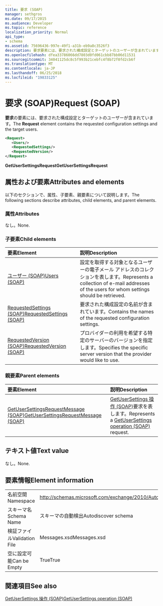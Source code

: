 ```yaml
---
title: 要求 (SOAP)
manager: sethgros
ms.date: 09/17/2015
ms.audience: Developer
ms.topic: reference
localization_priority: Normal
api_type:
- schema
ms.assetid: 75696436-997e-49f1-a31b-eb9a8c3526f3
description: 要求要素には、要求された構成設定とターゲットのユーザーが含まれています。
ms.openlocfilehash: dfea33786066dd7803d0fd061cbb87bb06d11531
ms.sourcegitcommit: 34041125dc8c5f993b21cebfc4f8b72f0fd2cb6f
ms.translationtype: MT
ms.contentlocale: ja-JP
ms.lasthandoff: 06/25/2018
ms.locfileid: "19833125"
---
```

# <a name="request-soap"></a><span data-ttu-id="1a55d-103">要求 (SOAP)</span><span class="sxs-lookup"><span data-stu-id="1a55d-103">Request (SOAP)</span></span>

<span data-ttu-id="1a55d-104">**要求**の要素には、要求された構成設定とターゲットのユーザーが含まれています。</span><span class="sxs-lookup"><span data-stu-id="1a55d-104">The **Request** element contains the requested configuration settings and the target users.</span></span> 
  
```XML
<Request>
   <Users/>
   <RequestedSettings/>
   <RequestedVersion/>
</Request>
```

 <span data-ttu-id="1a55d-105">**GetUserSettingsRequest**</span><span class="sxs-lookup"><span data-stu-id="1a55d-105">**GetUserSettingsRequest**</span></span>
## <a name="attributes-and-elements"></a><span data-ttu-id="1a55d-106">属性および要素</span><span class="sxs-lookup"><span data-stu-id="1a55d-106">Attributes and elements</span></span>

<span data-ttu-id="1a55d-107">以下のセクションで、属性、子要素、親要素について説明します。</span><span class="sxs-lookup"><span data-stu-id="1a55d-107">The following sections describe attributes, child elements, and parent elements.</span></span>
  
### <a name="attributes"></a><span data-ttu-id="1a55d-108">属性</span><span class="sxs-lookup"><span data-stu-id="1a55d-108">Attributes</span></span>

<span data-ttu-id="1a55d-109">なし。</span><span class="sxs-lookup"><span data-stu-id="1a55d-109">None.</span></span>
  
### <a name="child-elements"></a><span data-ttu-id="1a55d-110">子要素</span><span class="sxs-lookup"><span data-stu-id="1a55d-110">Child elements</span></span>

|<span data-ttu-id="1a55d-111">**要素**</span><span class="sxs-lookup"><span data-stu-id="1a55d-111">**Element**</span></span>|<span data-ttu-id="1a55d-112">**説明**</span><span class="sxs-lookup"><span data-stu-id="1a55d-112">**Description**</span></span>|
|:-----|:-----|
|[<span data-ttu-id="1a55d-113">ユーザー (SOAP)</span><span class="sxs-lookup"><span data-stu-id="1a55d-113">Users (SOAP)</span></span>](users-soap.md) <br/> |<span data-ttu-id="1a55d-114">設定を取得する対象となるユーザーの電子メール アドレスのコレクションを表します。</span><span class="sxs-lookup"><span data-stu-id="1a55d-114">Represents a collection of e-mail addresses of the users for whom settings should be retrieved.</span></span>  <br/> |
|[<span data-ttu-id="1a55d-115">RequestedSettings (SOAP)</span><span class="sxs-lookup"><span data-stu-id="1a55d-115">RequestedSettings (SOAP)</span></span>](requestedsettings-soap.md) <br/> |<span data-ttu-id="1a55d-116">要求された構成設定の名前が含まれています。</span><span class="sxs-lookup"><span data-stu-id="1a55d-116">Contains the names of the requested configuration settings.</span></span>  <br/> |
|[<span data-ttu-id="1a55d-117">RequestedVersion (SOAP)</span><span class="sxs-lookup"><span data-stu-id="1a55d-117">RequestedVersion (SOAP)</span></span>](requestedversion-soap.md) <br/> |<span data-ttu-id="1a55d-118">プロバイダーの利用を希望する特定のサーバーのバージョンを指定します。</span><span class="sxs-lookup"><span data-stu-id="1a55d-118">Specifies the specific server version that the provider would like to use.</span></span>  <br/> |
   
### <a name="parent-elements"></a><span data-ttu-id="1a55d-119">親要素</span><span class="sxs-lookup"><span data-stu-id="1a55d-119">Parent elements</span></span>

|<span data-ttu-id="1a55d-120">**要素**</span><span class="sxs-lookup"><span data-stu-id="1a55d-120">**Element**</span></span>|<span data-ttu-id="1a55d-121">**説明**</span><span class="sxs-lookup"><span data-stu-id="1a55d-121">**Description**</span></span>|
|:-----|:-----|
|[<span data-ttu-id="1a55d-122">GetUserSettingsRequestMessage (SOAP)</span><span class="sxs-lookup"><span data-stu-id="1a55d-122">GetUserSettingsRequestMessage (SOAP)</span></span>](getusersettingsrequestmessage-soap.md) <br/> |<span data-ttu-id="1a55d-123">[GetUserSettings 操作 (SOAP)](getusersettings-operation-soap.md)要求を表します。</span><span class="sxs-lookup"><span data-stu-id="1a55d-123">Represents a [GetUserSettings operation (SOAP)](getusersettings-operation-soap.md) request.</span></span>  <br/> |
   
## <a name="text-value"></a><span data-ttu-id="1a55d-124">テキスト値</span><span class="sxs-lookup"><span data-stu-id="1a55d-124">Text value</span></span>

<span data-ttu-id="1a55d-125">なし。</span><span class="sxs-lookup"><span data-stu-id="1a55d-125">None.</span></span>
  
## <a name="element-information"></a><span data-ttu-id="1a55d-126">要素情報</span><span class="sxs-lookup"><span data-stu-id="1a55d-126">Element information</span></span>

|||
|:-----|:-----|
|<span data-ttu-id="1a55d-127">名前空間</span><span class="sxs-lookup"><span data-stu-id="1a55d-127">Namespace</span></span>  <br/> |http://schemas.microsoft.com/exchange/2010/Autodiscover  <br/> |
|<span data-ttu-id="1a55d-128">スキーマ名</span><span class="sxs-lookup"><span data-stu-id="1a55d-128">Schema Name</span></span>  <br/> |<span data-ttu-id="1a55d-129">スキーマの自動検出</span><span class="sxs-lookup"><span data-stu-id="1a55d-129">Autodiscover schema</span></span>  <br/> |
|<span data-ttu-id="1a55d-130">検証ファイル</span><span class="sxs-lookup"><span data-stu-id="1a55d-130">Validation File</span></span>  <br/> |<span data-ttu-id="1a55d-131">Messages.xsd</span><span class="sxs-lookup"><span data-stu-id="1a55d-131">Messages.xsd</span></span>  <br/> |
|<span data-ttu-id="1a55d-132">空に設定可能</span><span class="sxs-lookup"><span data-stu-id="1a55d-132">Can be Empty</span></span>  <br/> |<span data-ttu-id="1a55d-133">True</span><span class="sxs-lookup"><span data-stu-id="1a55d-133">True</span></span>  <br/> |
   
## <a name="see-also"></a><span data-ttu-id="1a55d-134">関連項目</span><span class="sxs-lookup"><span data-stu-id="1a55d-134">See also</span></span>



[<span data-ttu-id="1a55d-135">GetUserSettings 操作 (SOAP)</span><span class="sxs-lookup"><span data-stu-id="1a55d-135">GetUserSettings operation (SOAP)</span></span>](getusersettings-operation-soap.md)

